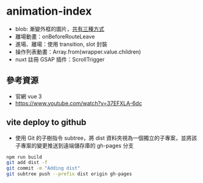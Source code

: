 # animation-index

- blob: 漸變外框的圖片，[共有三種方式](https://kero13.notion.site/SVG-blob-f8a53d5ea8e94119bf51bfd4485a9011)
- 離場動畫：onBeforeRouteLeave
- 進場、離場：使用 transition, slot 封裝
- 操作列表動畫：Array.from(wrapper.value.children)
- nuxt 註冊 GSAP 插件：ScrollTrigger

## 參考資源

- 官網 vue 3
- <https://www.youtube.com/watch?v=37EFXLA-6dc>

## vite deploy to github

- 使用 Git 的子樹指令 subtree，將 dist 資料夾視為一個獨立的子專案，並將該子專案的變更推送到遠端儲存庫的 gh-pages 分支

```bash
npm run build
git add dist -f
git commit -m "Adding dist"
git subtree push --prefix dist origin gh-pages
```
